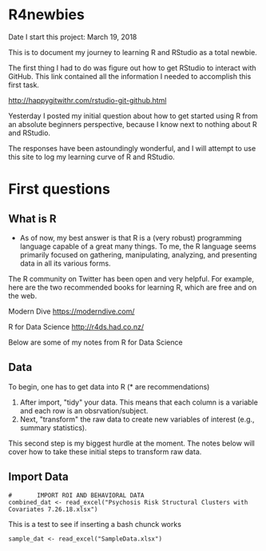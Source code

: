 # R4newbies
Date I start this project: March 19, 2018

This is to document my journey to learning R and RStudio as a total newbie.

The first thing I had to do was figure out how to get RStudio to interact with GitHub.
This link contained all the information I needed to accomplish this first task.

http://happygitwithr.com/rstudio-git-github.html

Yesterday I posted my initial question about how to get started using R from an absolute beginners perspective, because I know next to nothing about R and RStudio.

The responses have been astoundingly wonderful, and I will attempt to use this site to log my learning curve of R and RStudio.

# First questions
## What is R
* As of now, my best answer is that R is a (very robust) programming language capable of a great many things. To me, the R language seems primarily focused on gathering, manipulating, analyzing, and presenting data in all its various forms.

The R community on Twitter has been open and very helpful. For example, here are the two recommended books for learning R, which are free and on the web.


Modern Dive https://moderndive.com/ 

R for Data Science http://r4ds.had.co.nz/ 

Below are some of my notes from R for Data Science


## Data
To begin, one has to get data into R (* are recommendations)
1.	After import, "tidy" your data. This means that each column is a variable and each row 	is an obsrvation/subject.
1.	Next, "transform" the raw data to create new variables of interest (e.g., summary 			statistics).

This second step is my biggest hurdle at the moment. The notes below will cover how to take these initial steps to transform raw data.

## Import Data
```{r Import data}
#		IMPORT ROI AND BEHAVIORAL DATA
combined_dat <- read_excel("Psychosis Risk Structural Clusters with Covariates 7.26.18.xlsx")
```
This is a test to see if inserting a bash chunck works

```{r}
sample_dat <- read_excel("SampleData.xlsx")
```



